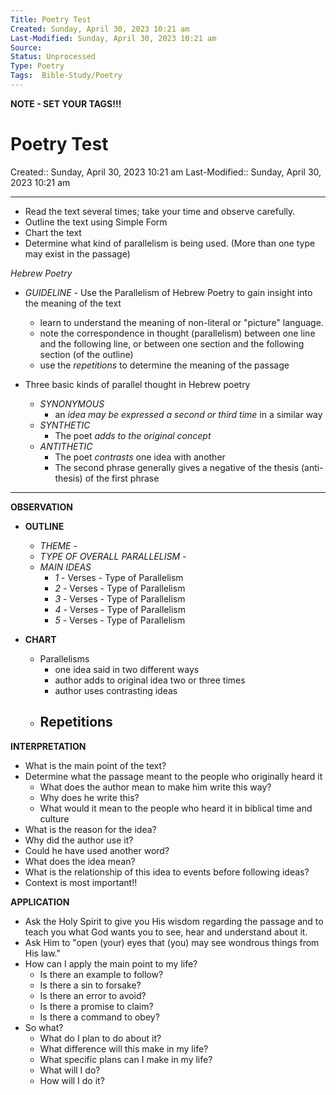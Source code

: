 ```yaml
---
Title: Poetry Test
Created: Sunday, April 30, 2023 10:21 am
Last-Modified: Sunday, April 30, 2023 10:21 am
Source: 
Status: Unprocessed
Type: Poetry
Tags:  Bible-Study/Poetry
---
```


**NOTE - SET YOUR TAGS!!!**


# Poetry Test
Created:: Sunday, April 30, 2023 10:21 am
Last-Modified:: Sunday, April 30, 2023 10:21 am

---

- Read the text several times; take your time and observe carefully.
- Outline the text using Simple Form
- Chart the text
- Determine what kind of parallelism is being used. (More than one type may exist in the passage)

*Hebrew Poetry*

- *GUIDELINE* - Use the Parallelism of Hebrew Poetry to gain insight into the meaning of the text
	- learn to understand the meaning of non-literal or "picture" language.
	- note the correspondence in thought (parallelism) between one line and the following line, or between one section and the following section (of the outline)
	- use the *repetitions* to determine the meaning of the passage

- Three basic kinds of parallel thought in Hebrew poetry
	- *SYNONYMOUS*
		- an *idea may be expressed a second or third time* in a similar way
	- *SYNTHETIC*
		- The poet *adds to the original concept*
	- *ANTITHETIC*
		- The poet *contrasts* one idea with another
		- The second phrase generally gives a negative of the thesis (anti-thesis) of the first phrase

---

**OBSERVATION**

- **OUTLINE**
	- *THEME* - 
	- *TYPE OF OVERALL PARALLELISM* - 
	- *MAIN IDEAS*
		- *1* - Verses - Type of Parallelism
		- *2* - Verses - Type of Parallelism
		- *3* - Verses - Type of Parallelism
		- *4* - Verses - Type of Parallelism
		- *5* - Verses - Type of Parallelism

- **CHART**
	- Parallelisms
		- one idea said in two different ways
		- author adds to original idea two or three times
		- author uses contrasting ideas
	- Repetitions
		- 

**INTERPRETATION**
- What is the main point of the text?
- Determine what the passage meant to the people who originally heard it
	- What does the author mean to make him write this way?
	- Why does he write this?
	- What would it mean to the people who heard it in biblical time and culture
- What is the reason for the idea?
- Why did the author use it?
- Could he have used another word?
- What does the idea mean?
- What is the relationship of this idea to events before following ideas?
- Context is most important!!

**APPLICATION**
- Ask the Holy Spirit to give you His wisdom regarding the passage and to teach you what God wants you to see, hear and understand about it.
- Ask Him to "open (your) eyes that (you) may see wondrous things from His law."
- How can I apply the main point to my life?
	- Is there an example to follow?
	- Is there a sin to forsake?
	- Is there an error to avoid?
	- Is there a promise to claim?
	- Is there a command to obey?
- So what?
	- What do I plan to do about it?
	- What difference will this make in my life?
	- What specific plans can I make in my life?
	- What will I do?
	- How will I do it?